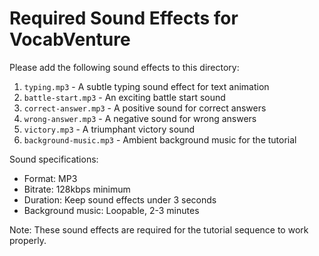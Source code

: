 # Required Sound Effects for VocabVenture

Please add the following sound effects to this directory:

1. `typing.mp3` - A subtle typing sound effect for text animation
2. `battle-start.mp3` - An exciting battle start sound
3. `correct-answer.mp3` - A positive sound for correct answers
4. `wrong-answer.mp3` - A negative sound for wrong answers
5. `victory.mp3` - A triumphant victory sound
6. `background-music.mp3` - Ambient background music for the tutorial

Sound specifications:
- Format: MP3
- Bitrate: 128kbps minimum
- Duration: Keep sound effects under 3 seconds
- Background music: Loopable, 2-3 minutes

Note: These sound effects are required for the tutorial sequence to work properly. 